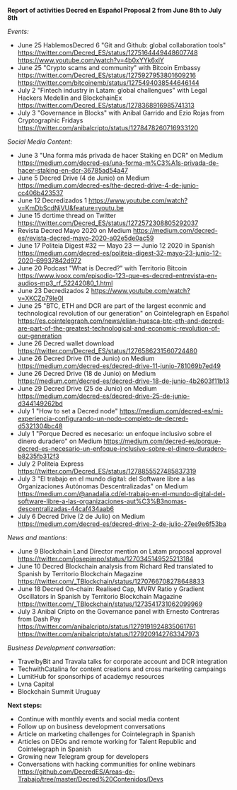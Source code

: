 **Report of activities Decred en Español Proposal 2 from June 8th to July 8th**

*Events:*
- June 25 HablemosDecred 6 "Git and Github: global collaboration tools" https://twitter.com/Decred_ES/status/1275164449448607748 https://www.youtube.com/watch?v=4b0xYYk6xlY 
- June 25 "Crypto scams and community" with Bitcoin Embassy https://twitter.com/Decred_ES/status/1275927953801609216 https://twitter.com/bitcoinemb/status/1275494038544646144 
- July 2 "Fintech industry in Latam: global challengues" with Legal Hackers Medellin and BlockchainEx https://twitter.com/Decred_ES/status/1278368916985741313 
- July 3 "Governance in Blocks" with Anibal Garrido and Ezio Rojas from Cryptographic Fridays https://twitter.com/anibalcripto/status/1278478260716933120 

*Social Media Content:*
- June 3 "Una forma más privada de hacer Staking en DCR" on Medium https://medium.com/decred-es/una-forma-m%C3%A1s-privada-de-hacer-staking-en-dcr-36785ad54a47 
- June 5 Decred Drive (4 de Junio) on Medium https://medium.com/decred-es/the-decred-drive-4-de-junio-cc406b423537
- June 12 Decredizados 1 https://www.youtube.com/watch?v=KmDbScdNjVU&feature=youtu.be
- June 15 dcrtime thread on Twitter https://twitter.com/Decred_ES/status/1272572308805292037
- Revista Decred Mayo 2020 on Medium https://medium.com/decred-es/revista-decred-mayo-2020-a02e5de0ac59
- June 17 Politeia Digest #32 — Mayo 23 — Junio 12 2020 in Spanish https://medium.com/decred-es/politeia-digest-32-mayo-23-junio-12-2020-69937842d972 
- June 20 Podcast "What is Decred?" with Territorio Bitcoin https://www.ivoox.com/episodio-123-que-es-decred-entrevista-en-audios-mp3_rf_52242080_1.html 
- June 23 Decredizados 2 https://www.youtube.com/watch?v=XKCZp79le0I 
- June 25 "BTC, ETH and DCR are part of the largest econmic and technological revolution of our generation" on Cointelegraph en Español https://es.cointelegraph.com/news/elian-huesca-btc-eth-and-decred-are-part-of-the-greatest-technological-and-economic-revolution-of-our-generation
- June 26 Decred wallet download https://twitter.com/Decred_ES/status/1276586231560724480
- June 26 Decred Drive (11 de Junio) on Medium https://medium.com/decred-es/decred-drive-11-junio-781069b7ed49 
- June 26 Decred Drive (18 de Junio) on Medium https://medium.com/decred-es/decred-drive-18-de-junio-4b2603f11b13
- June 29 Decred Drive (25 de Junio) on Medium https://medium.com/decred-es/decred-drive-25-de-junio-d344149262bd 
- July 1 "How to set a Decred node" https://medium.com/decred-es/mi-experiencia-configurando-un-nodo-completo-de-decred-d5321304bc48
- July 1 "Porque Decred es necesario: un enfoque inclusivo sobre el dinero duradero" on Medium https://medium.com/decred-es/porque-decred-es-necesario-un-enfoque-inclusivo-sobre-el-dinero-duradero-b8235fb312f3 
- July 2 Politeia Express https://twitter.com/Decred_ES/status/1278855527485837319 
- July 3 "El trabajo en el mundo digital: del Software libre a las Organizaciones Autónomas Descentralizadas" on Medium https://medium.com/@anadalia.cd/el-trabajo-en-el-mundo-digital-del-software-libre-a-las-organizaciones-aut%C3%B3nomas-descentralizadas-44caf434aab6 
- July 6 Decred Drive (2 de Julio) on Medium https://medium.com/decred-es/decred-drive-2-de-julio-27ee9e6f53ba 

*News and mentions:* 
- June 9 Blockchain Land Director mention on Latam proposal approval https://twitter.com/josepimpo/status/1270345149525213184
- June 10 Decred Blockchain analysis from Richard Red translated to Spanish by Territorio Blockchain Magazine https://twitter.com/_TBlockchain/status/1270766708278648833
- June 18 Decred On-chain: Realised Cap, MVRV Ratio y Gradient Oscillators in Spanish by Territorio Blockchain Magazine https://twitter.com/_TBlockchain/status/1273541731062099969
- July 3 Anibal Cripto on the Governance panel with Ernesto Contreras from Dash Pay https://twitter.com/anibalcripto/status/1279191924835061761 https://twitter.com/anibalcripto/status/1279209142763347973

*Business Development conversation:*
- TravelbyBit and Travala talks for corporate account and DCR integration 
- TechwithCatalina for content creations and cross marketing campaings 
- LumitHub for sponsorhips of academyc resources
- Lvna Capital 
- Blockchain Summit Uruguay 

**Next steps:**
- Continue with monthly events and social media content
- Follow up on business development conversations
- Article on marketing challenges for Cointelegraph in Spanish
- Articles on DEOs and remote working for Talent Republic and Cointelegraph in Spanish
- Growing new Telegram group for developers 
- Conversations with hacking communities for online webinars https://github.com/DecredES/Areas-de-Trabajo/tree/master/Decred%20Contenidos/Devs 


